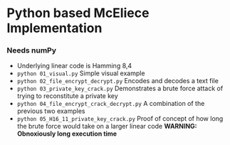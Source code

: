 # Python based McEliece Implementation #

### Needs numPy ###

- Underlying linear code is Hamming 8,4
- `python 01_visual.py` Simple visual example
- `python 02_file_encrypt_decrypt.py` Encodes and decodes a text file
- `python 03_private_key_crack.py` Demonstrates a brute force attack of trying to reconstitute a private key
- `python 04_file_encrypt_crack_decrypt.py` A combination of the previous two examples
- `python 05_H16_11_private_key_crack.py` Proof of concept of how long the brute force would take on a larger linear code    **WARNING: Obnoxiously long execution time**